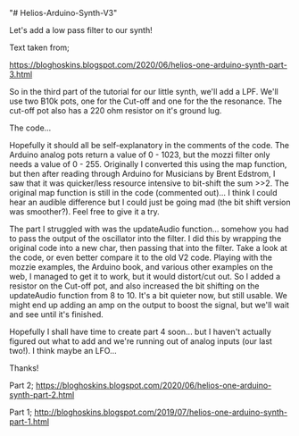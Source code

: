 "# Helios-Arduino-Synth-V3" 

Let's add a low pass filter to our synth!

Text taken from;

https://bloghoskins.blogspot.com/2020/06/helios-one-arduino-synth-part-3.html

So in the third part of the tutorial for our little synth, we'll add a LPF.  We'll use two B10k pots, one for the Cut-off and one for the the resonance.  The cut-off pot also has a 220 ohm resistor on it's ground lug. 

The code...

Hopefully it should all be self-explanatory in the comments of the code.  The Arduino analog pots return a value of 0 - 1023, but the mozzi filter only needs a value of 0 - 255.  Originally I converted this using the map function, but then after reading through Arduino for Musicians by Brent Edstrom, I saw that it was quicker/less resource intensive to bit-shift the sum  &gt;&gt;2.  The original map function is still in the code (commented out)...  I think I could hear an audible difference but I could just be going mad (the bit shift version was smoother?).  Feel free to give it a try.

The part I struggled with was the updateAudio function... somehow you had to pass the output of the oscillator into the filter.  I did this by wrapping the original code into a new char, then passing that into the filter. Take a look at the code, or even better compare it to the old V2 code.  Playing with the mozzie examples, the Arduino book, and various other examples on the web, I managed to get it to work, but it would distort/cut out. So I added a resistor on the Cut-off pot, and also increased the bit shifting on the updateAudio function from 8 to 10.  It's a bit quieter now, but still usable.  We might end up adding an amp on the output to boost the signal, but we'll wait and see until it's finished.

Hopefully I shall have time to create part 4 soon...  but I haven't actually figured out what to add and we're running out of analog inputs (our last two!).  I think maybe an LFO...

Thanks!

Part 2;
https://bloghoskins.blogspot.com/2020/06/helios-one-arduino-synth-part-2.html

Part 1;
http://bloghoskins.blogspot.com/2019/07/helios-one-arduino-synth-part-1.html



